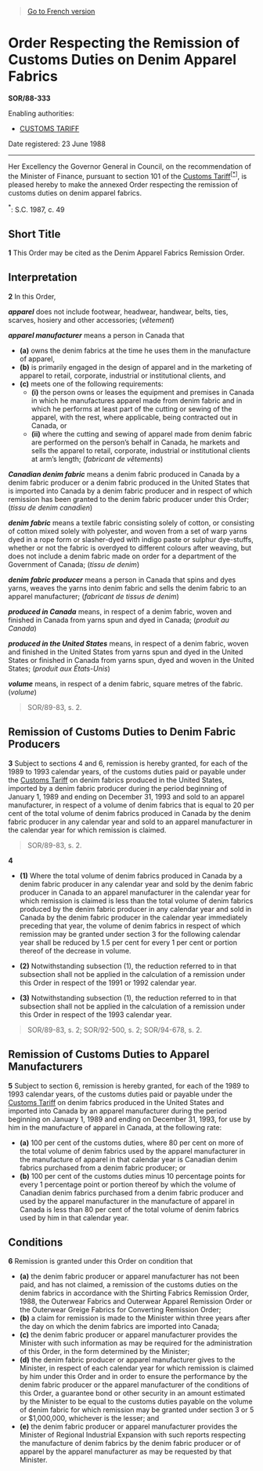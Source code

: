 > [Go to French version](/fr/Règlements/Décrets,%20ordonnances%20et%20règlements%20statutaires/88/333.md)

# Order Respecting the Remission of Customs Duties on Denim Apparel Fabrics

**SOR/88-333**

Enabling authorities: 
- [CUSTOMS TARIFF](/en/Acts/Statutes%20of%20Canada/1997/c.%2036.md)

Date registered: 23 June 1988

----------

Her Excellency the Governor General in Council, on the recommendation of the Minister of Finance, pursuant to section 101 of the [Customs Tariff](/en/Acts/Statutes%20of%20Canada/1997/c.%2036.md)<sup><a href='#fn_SOR-88-333_e_hq_6066'>[*]</a></sup>, is pleased hereby to make the annexed Order respecting the remission of customs duties on denim apparel fabrics.

<a name='fn_SOR-88-333_e_hq_6066'><sup>*</sup></a>: S.C. 1987, c. 49<br />




## Short Title


**1** This Order may be cited as the Denim Apparel Fabrics Remission Order.




## Interpretation


**2** In this Order,

***apparel*** does not include footwear, headwear, handwear, belts, ties, scarves, hosiery and other accessories; (*vêtement*)

***apparel manufacturer*** means a person in Canada that
- **(a)** owns the denim fabrics at the time he uses them in the manufacture of apparel,
- **(b)** is primarily engaged in the design of apparel and in the marketing of apparel to retail, corporate, industrial or institutional clients, and
- **(c)** meets one of the following requirements:
	- **(i)** the person owns or leases the equipment and premises in Canada in which he manufactures apparel made from denim fabric and in which he performs at least part of the cutting or sewing of the apparel, with the rest, where applicable, being contracted out in Canada, or
	- **(ii)** where the cutting and sewing of apparel made from denim fabric are performed on the person’s behalf in Canada, he markets and sells the apparel to retail, corporate, industrial or institutional clients at arm’s length; (*fabricant de vêtements*)

***Canadian denim fabric*** means a denim fabric produced in Canada by a denim fabric producer or a denim fabric produced in the United States that is imported into Canada by a denim fabric producer and in respect of which remission has been granted to the denim fabric producer under this Order; (*tissu de denim canadien*)

***denim fabric*** means a textile fabric consisting solely of cotton, or consisting of cotton mixed solely with polyester, and woven from a set of warp yarns dyed in a rope form or slasher-dyed with indigo paste or sulphur dye-stuffs, whether or not the fabric is overdyed to different colours after weaving, but does not include a denim fabric made on order for a department of the Government of Canada; (*tissu de denim*)

***denim fabric producer*** means a person in Canada that spins and dyes yarns, weaves the yarns into denim fabric and sells the denim fabric to an apparel manufacturer; (*fabricant de tissus de denim*)

***produced in Canada*** means, in respect of a denim fabric, woven and finished in Canada from yarns spun and dyed in Canada; (*produit au Canada*)

***produced in the United States*** means, in respect of a denim fabric, woven and finished in the United States from yarns spun and dyed in the United States or finished in Canada from yarns spun, dyed and woven in the United States; (*produit aux États-Unis*)

***volume*** means, in respect of a denim fabric, square metres of the fabric. (*volume*)
> SOR/89-83, s. 2.





## Remission of Customs Duties to Denim Fabric Producers


**3** Subject to sections 4 and 6, remission is hereby granted, for each of the 1989 to 1993 calendar years, of the customs duties paid or payable under the [Customs Tariff](/en/Acts/Statutes%20of%20Canada/1997/c.%2036.md) on denim fabrics produced in the United States, imported by a denim fabric producer during the period beginning of January 1, 1989 and ending on December 31, 1993 and sold to an apparel manufacturer, in respect of a volume of denim fabrics that is equal to 20 per cent of the total volume of denim fabrics produced in Canada by the denim fabric producer in any calendar year and sold to an apparel manufacturer in the calendar year for which remission is claimed.
> SOR/89-83, s. 2.




**4** 

- **(1)** Where the total volume of denim fabrics produced in Canada by a denim fabric producer in any calendar year and sold by the denim fabric producer in Canada to an apparel manufacturer in the calendar year for which remission is claimed is less than the total volume of denim fabrics produced by the denim fabric producer in any calendar year and sold in Canada by the denim fabric producer in the calendar year immediately preceding that year, the volume of denim fabrics in respect of which remission may be granted under section 3 for the following calendar year shall be reduced by 1.5 per cent for every 1 per cent or portion thereof of the decrease in volume.

- **(2)** Notwithstanding subsection (1), the reduction referred to in that subsection shall not be applied in the calculation of a remission under this Order in respect of the 1991 or 1992 calendar year.

- **(3)** Notwithstanding subsection (1), the reduction referred to in that subsection shall not be applied in the calculation of a remission under this Order in respect of the 1993 calendar year.
> SOR/89-83, s. 2; SOR/92-500, s. 2; SOR/94-678, s. 2.





## Remission of Customs Duties to Apparel Manufacturers


**5** Subject to section 6, remission is hereby granted, for each of the 1989 to 1993 calendar years, of the customs duties paid or payable under the [Customs Tariff](/en/Acts/Statutes%20of%20Canada/1997/c.%2036.md) on denim fabrics produced in the United States and imported into Canada by an apparel manufacturer during the period beginning on January 1, 1989 and ending on December 31, 1993, for use by him in the manufacture of apparel in Canada, at the following rate:
- **(a)** 100 per cent of the customs duties, where 80 per cent on more of the total volume of denim fabrics used by the apparel manufacturer in the manufacture of apparel in that calendar year is Canadian denim fabrics purchased from a denim fabric producer; or
- **(b)** 100 per cent of the customs duties minus 10 percentage points for every 1 percentage point or portion thereof by which the volume of Canadian denim fabrics purchased from a denim fabric producer and used by the apparel manufacturer in the manufacture of apparel in Canada is less than 80 per cent of the total volume of denim fabrics used by him in that calendar year.




## Conditions


**6** Remission is granted under this Order on condition that
- **(a)** the denim fabric producer or apparel manufacturer has not been paid, and has not claimed, a remission of the customs duties on the denim fabrics in accordance with the Shirting Fabrics Remission Order, 1988, the Outerwear Fabrics and Outerwear Apparel Remission Order or the Outerwear Greige Fabrics for Converting Remission Order;
- **(b)** a claim for remission is made to the Minister within three years after the day on which the denim fabrics are imported into Canada;
- **(c)** the denim fabric producer or apparel manufacturer provides the Minister with such information as may be required for the administration of this Order, in the form determined by the Minister;
- **(d)** the denim fabric producer or apparel manufacturer gives to the Minister, in respect of each calendar year for which remission is claimed by him under this Order and in order to ensure the performance by the denim fabric producer or the apparel manufacturer of the conditions of this Order, a guarantee bond or other security in an amount estimated by the Minister to be equal to the customs duties payable on the volume of denim fabric for which remission may be granted under section 3 or 5 or $1,000,000, whichever is the lesser; and
- **(e)** the denim fabric producer or apparel manufacturer provides the Minister of Regional Industrial Expansion with such reports respecting the manufacture of denim fabrics by the denim fabric producer or of apparel by the apparel manufacturer as may be requested by that Minister.


